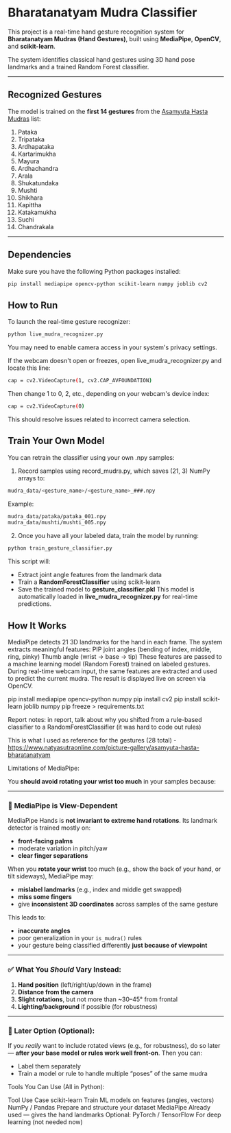 # Bharatanatyam Mudra Classifier

This project is a real-time hand gesture recognition system for **Bharatanatyam Mudras (Hand Gestures)**, built using **MediaPipe**, **OpenCV**, and **scikit-learn**.

The system identifies classical hand gestures using 3D hand pose landmarks and a trained Random Forest classifier.

---

## Recognized Gestures

The model is trained on the **first 14 gestures** from the [Asamyuta Hasta Mudras](https://www.natyasutraonline.com/picture-gallery/asamyuta-hasta-bharatanatyam) list:

1. Pataka  
2. Tripataka  
3. Ardhapataka  
4. Kartarimukha  
5. Mayura  
6. Ardhachandra  
7. Arala  
8. Shukatundaka 
9. Mushti  
10. Shikhara  
11. Kapittha  
12. Katakamukha  
13. Suchi  
14. Chandrakala  

---

## Dependencies

Make sure you have the following Python packages installed:

```bash
pip install mediapipe opencv-python scikit-learn numpy joblib cv2
```

## How to Run

To launch the real-time gesture recognizer:

```bash
python live_mudra_recognizer.py
```

You may need to enable camera access in your system's privacy settings.

If the webcam doesn't open or freezes, open live_mudra_recognizer.py and locate this line:

```bash
cap = cv2.VideoCapture(1, cv2.CAP_AVFOUNDATION)
```

Then change 1 to 0, 2, etc., depending on your webcam's device index:
```bash
cap = cv2.VideoCapture(0)
```

This should resolve issues related to incorrect camera selection.

## Train Your Own Model

You can retrain the classifier using your own .npy samples:

1. Record samples using record_mudra.py, which saves (21, 3) NumPy arrays to:

```bash
mudra_data/<gesture_name>/<gesture_name>_###.npy
```

Example:

```bash
mudra_data/pataka/pataka_001.npy
mudra_data/mushti/mushti_005.npy
```

2. Once you have all your labeled data, train the model by running:

```bash
python train_gesture_classifier.py
```

This script will:
- Extract joint angle features from the landmark data
- Train a **RandomForestClassifier** using scikit-learn
- Save the trained model to **gesture_classifier.pkl**
This model is automatically loaded in **live_mudra_recognizer.py** for real-time predictions.

## How It Works

MediaPipe detects 21 3D landmarks for the hand in each frame.
The system extracts meaningful features:
    PIP joint angles (bending of index, middle, ring, pinky)
    Thumb angle (wrist → base → tip)
These features are passed to a machine learning model (Random Forest) trained on labeled gestures.
During real-time webcam input, the same features are extracted and used to predict the current mudra.
The result is displayed live on screen via OpenCV.




pip install mediapipe opencv-python numpy
pip install cv2
pip install scikit-learn joblib numpy
pip freeze > requirements.txt                       



Report notes:
in report, talk about why you shifted from a rule-based classifier to a RandomForestClassifier (it was hard to code out rules)

This is what I used as reference for the gestures (28 total) - https://www.natyasutraonline.com/picture-gallery/asamyuta-hasta-bharatanatyam






Limitations of MediaPipe:

You **should avoid rotating your wrist too much** in your samples because:

---

### 🤖 MediaPipe is View-Dependent

MediaPipe Hands is **not invariant to extreme hand rotations**. Its landmark detector is trained mostly on:

* **front-facing palms**
* moderate variation in pitch/yaw
* **clear finger separations**

When you **rotate your wrist** too much (e.g., show the back of your hand, or tilt sideways), MediaPipe may:

* **mislabel landmarks** (e.g., index and middle get swapped)
* **miss some fingers**
* give **inconsistent 3D coordinates** across samples of the same gesture

This leads to:

* **inaccurate angles**
* poor generalization in your `is_mudra()` rules
* your gesture being classified differently **just because of viewpoint**

---

### ✅ What You *Should* Vary Instead:

1. **Hand position** (left/right/up/down in the frame)
2. **Distance from the camera**
3. **Slight rotations**, but not more than \~30–45° from frontal
4. **Lighting/background** if possible (for robustness)

---

### 🔁 Later Option (Optional):

If you *really* want to include rotated views (e.g., for robustness), do so later — **after your base model or rules work well front-on**. Then you can:

* Label them separately
* Train a model or rule to handle multiple “poses” of the same mudra





Tools You Can Use (All in Python):

Tool	Use Case
scikit-learn	Train ML models on features (angles, vectors)
NumPy / Pandas	Prepare and structure your dataset
MediaPipe	Already used — gives the hand landmarks
Optional: PyTorch / TensorFlow	For deep learning (not needed now)


